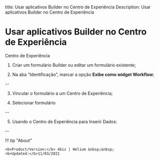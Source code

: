 title: Usar aplicativos Builder no Centro de Experiência
Description: Usar aplicativos Builder no Centro de Experiência

# Usar aplicativos Builder no Centro de Experiência

Centro de Experiência

1.	Criar um formulário Builder ou editar um formulário existente;

2.	Na aba “Identificação”, marcar a opção **Exibe como widget Workflow**;

--

3.  Vincular o formulário a um Centro de Experiência;

4.  Selecionar formulário

--

5.  Usando o Centro de Experiência para Inserir Dados:

--


!!! tip "About"

    <b>Product/Version:</b> 4biz | Helium &nbsp;&nbsp;
    <b>Updated:</b>11/03/2021
